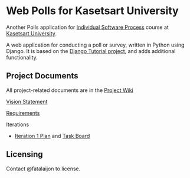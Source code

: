 # Web Polls for Kasetsart University

Another Polls application for [Individual Software Process](https://cpske.github.io/ISP) course at [Kasetsart University](https://ku.ac.th).

A web application for conducting a poll or survey, written in Python using Django. It is based on the [Django Tutorial project][django-tutorial], 
and adds additional functionality.

## Project Documents

All project-related documents are in the [Project Wiki](../../wiki/Home)

[Vision Statement](../../wiki/Vision%20Statement)

[Requirements](../../wiki/Vision%20Statements)

Iterations
* [Iteration 1 Plan](../../wiki/Iteration%201%20Plan) and [Task Board](../../projects/1)

## Licensing
Contact @fatalaijon to license.

[django-tutorial]: https://docs.djangoproject.com/en/3.1/intro/tutorial01/

